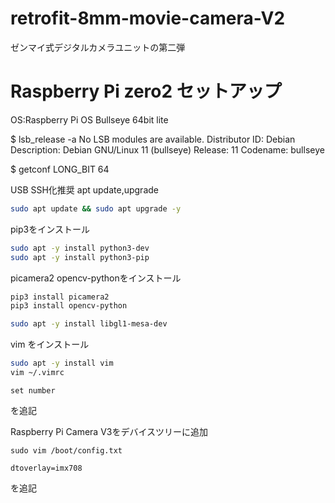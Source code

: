 # retrofit-8mm-movie-camera-V2
ゼンマイ式デジタルカメラユニットの第二弾


# Raspberry Pi zero2 セットアップ
OS:Raspberry Pi OS Bullseye 64bit lite

$ lsb_release -a
No LSB modules are available.
Distributor ID: Debian
Description:    Debian GNU/Linux 11 (bullseye)
Release:        11
Codename:       bullseye

$ getconf LONG_BIT
64



USB SSH化推奨
apt update,upgrade
```sh
sudo apt update && sudo apt upgrade -y
```

pip3をインストール

```sh
sudo apt -y install python3-dev
sudo apt -y install python3-pip
```

picamera2
opencv-pythonをインストール
```sh
pip3 install picamera2
pip3 install opencv-python

sudo apt -y install libgl1-mesa-dev
```

vim をインストール
```sh
sudo apt -y install vim
vim ~/.vimrc
```
```
set number
```
を追記

Raspberry Pi Camera V3をデバイスツリーに追加
```
sudo vim /boot/config.txt
```
```
dtoverlay=imx708
```

を追記
